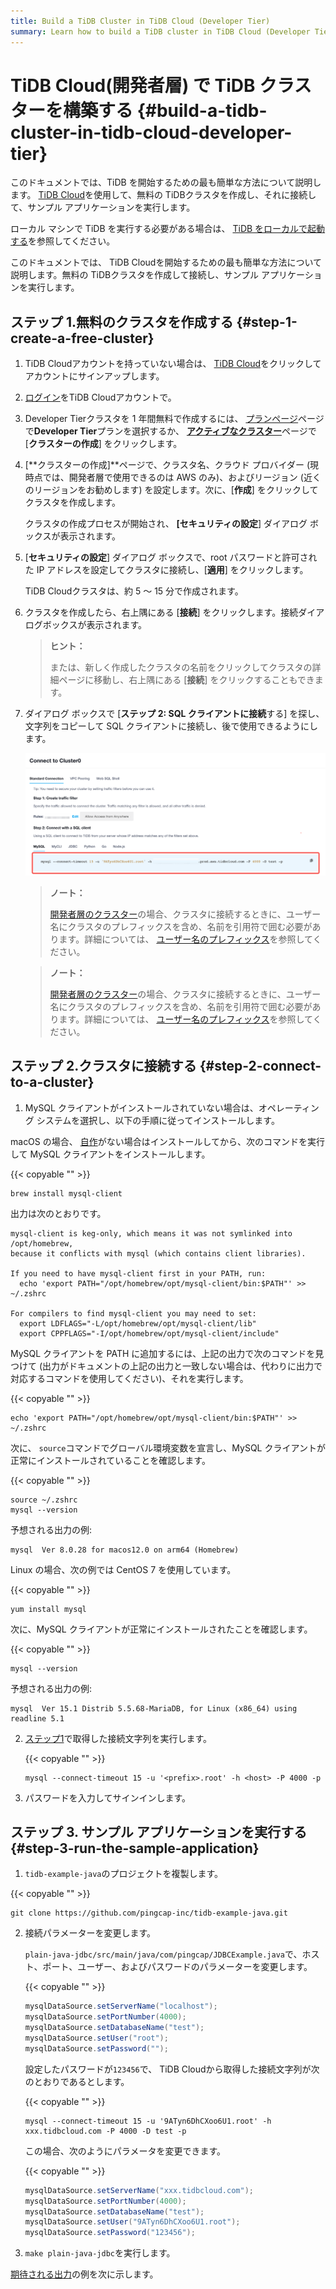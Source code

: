 ```yaml
---
title: Build a TiDB Cluster in TiDB Cloud (Developer Tier)
summary: Learn how to build a TiDB cluster in TiDB Cloud (Developer Tier) and connect to a TiDB Cloud cluster.
---
```


<!-- markdownlint-disable MD029 -->

# TiDB Cloud(開発者層) で TiDB クラスターを構築する {#build-a-tidb-cluster-in-tidb-cloud-developer-tier}

<CustomContent platform="tidb">

このドキュメントでは、TiDB を開始するための最も簡単な方法について説明します。 [TiDB Cloud](https://en.pingcap.com/tidb-cloud)を使用して、無料の TiDBクラスタを作成し、それに接続して、サンプル アプリケーションを実行します。

ローカル マシンで TiDB を実行する必要がある場合は、 [TiDB をローカルで起動する](/quick-start-with-tidb.md)を参照してください。

</CustomContent>

<CustomContent platform="tidb-cloud">

このドキュメントでは、 TiDB Cloudを開始するための最も簡単な方法について説明します。無料の TiDBクラスタを作成して接続し、サンプル アプリケーションを実行します。

</CustomContent>

## ステップ 1.無料のクラスタを作成する {#step-1-create-a-free-cluster}

1.  TiDB Cloudアカウントを持っていない場合は、 [TiDB Cloud](https://tidbcloud.com/free-trial)をクリックしてアカウントにサインアップします。

2.  [ログイン](https://tidbcloud.com/)をTiDB Cloudアカウントで。

3.  Developer Tierクラスタを 1 年間無料で作成するには、 [プランページ](https://tidbcloud.com/console/plans)ページで**Developer Tier**プランを選択するか、 [**アクティブなクラスター**](https://tidbcloud.com/console/clusters)ページで [<strong>クラスターの作成</strong>] をクリックします。

4.  [**クラスターの作成]**ページで、クラスタ名、クラウド プロバイダー (現時点では、開発者層で使用できるのは AWS のみ)、およびリージョン (近くのリージョンをお勧めします) を設定します。次に、[<strong>作成</strong>] をクリックしてクラスタを作成します。

    クラスタの作成プロセスが開始され、 **[セキュリティの設定**] ダイアログ ボックスが表示されます。

5.  [**セキュリティの設定**] ダイアログ ボックスで、root パスワードと許可された IP アドレスを設定してクラスタに接続し、[<strong>適用</strong>] をクリックします。

    TiDB Cloudクラスタは、約 5 ～ 15 分で作成されます。

6.  クラスタを作成したら、右上隅にある [**接続**] をクリックします。接続ダイアログボックスが表示されます。

    > **ヒント：**
    >
    > または、新しく作成したクラスタの名前をクリックしてクラスタの詳細ページに移動し、右上隅にある [**接続**] をクリックすることもできます。

7.  ダイアログ ボックスで [**ステップ 2: SQL クライアントに接続**する] を探し、文字列をコピーして SQL クライアントに接続し、後で使用できるようにします。

    ![SQL string](/media/develop/tidb-cloud-connect.png)

    <CustomContent platform="tidb">

    > **ノート：**
    >
    > [開発者層のクラスター](https://docs.pingcap.com/tidbcloud/select-cluster-tier#developer-tier)の場合、クラスタに接続するときに、ユーザー名にクラスタのプレフィックスを含め、名前を引用符で囲む必要があります。詳細については、 [ユーザー名のプレフィックス](https://docs.pingcap.com/tidbcloud/select-cluster-tier#user-name-prefix)を参照してください。

    </CustomContent>

    <CustomContent platform="tidb-cloud">

    > **ノート：**
    >
    > [開発者層のクラスター](/tidb-cloud/select-cluster-tier.md#developer-tier)の場合、クラスタに接続するときに、ユーザー名にクラスタのプレフィックスを含め、名前を引用符で囲む必要があります。詳細については、 [ユーザー名のプレフィックス](/tidb-cloud/select-cluster-tier.md#user-name-prefix)を参照してください。

    </CustomContent>

## ステップ 2.クラスタに接続する {#step-2-connect-to-a-cluster}

1.  MySQL クライアントがインストールされていない場合は、オペレーティング システムを選択し、以下の手順に従ってインストールします。

<SimpleTab>

<div label="macOS">

macOS の場合、 [自作](https://brew.sh/index)がない場合はインストールしてから、次のコマンドを実行して MySQL クライアントをインストールします。

{{< copyable "" >}}

```shell
brew install mysql-client
```

出力は次のとおりです。

```
mysql-client is keg-only, which means it was not symlinked into /opt/homebrew,
because it conflicts with mysql (which contains client libraries).

If you need to have mysql-client first in your PATH, run:
  echo 'export PATH="/opt/homebrew/opt/mysql-client/bin:$PATH"' >> ~/.zshrc

For compilers to find mysql-client you may need to set:
  export LDFLAGS="-L/opt/homebrew/opt/mysql-client/lib"
  export CPPFLAGS="-I/opt/homebrew/opt/mysql-client/include"
```

MySQL クライアントを PATH に追加するには、上記の出力で次のコマンドを見つけて (出力がドキュメントの上記の出力と一致しない場合は、代わりに出力で対応するコマンドを使用してください)、それを実行します。

{{< copyable "" >}}

```shell
echo 'export PATH="/opt/homebrew/opt/mysql-client/bin:$PATH"' >> ~/.zshrc
```

次に、 `source`コマンドでグローバル環境変数を宣言し、MySQL クライアントが正常にインストールされていることを確認します。

{{< copyable "" >}}

```shell
source ~/.zshrc
mysql --version
```

予想される出力の例:

```
mysql  Ver 8.0.28 for macos12.0 on arm64 (Homebrew)
```

</div>

<div label="Linux">

Linux の場合、次の例では CentOS 7 を使用しています。

{{< copyable "" >}}

```shell
yum install mysql
```

次に、MySQL クライアントが正常にインストールされたことを確認します。

{{< copyable "" >}}

```shell
mysql --version
```

予想される出力の例:

```
mysql  Ver 15.1 Distrib 5.5.68-MariaDB, for Linux (x86_64) using readline 5.1
```

</div>

</SimpleTab>

2.  [ステップ1](#step-1-create-a-free-cluster)で取得した接続文字列を実行します。

    {{< copyable "" >}}

    ```shell
    mysql --connect-timeout 15 -u '<prefix>.root' -h <host> -P 4000 -p
    ```

3.  パスワードを入力してサインインします。

## ステップ 3. サンプル アプリケーションを実行する {#step-3-run-the-sample-application}

1.  `tidb-example-java`のプロジェクトを複製します。

{{< copyable "" >}}

```shell
git clone https://github.com/pingcap-inc/tidb-example-java.git
```

2.  接続パラメーターを変更します。

    `plain-java-jdbc/src/main/java/com/pingcap/JDBCExample.java`で、ホスト、ポート、ユーザー、およびパスワードのパラメーターを変更します。

    {{< copyable "" >}}

    ```java
    mysqlDataSource.setServerName("localhost");
    mysqlDataSource.setPortNumber(4000);
    mysqlDataSource.setDatabaseName("test");
    mysqlDataSource.setUser("root");
    mysqlDataSource.setPassword("");
    ```

    設定したパスワードが`123456`で、 TiDB Cloudから取得した接続文字列が次のとおりであるとします。

    {{< copyable "" >}}

    ```shell
    mysql --connect-timeout 15 -u '9ATyn6DhCXoo6U1.root' -h xxx.tidbcloud.com -P 4000 -D test -p
    ```

    この場合、次のようにパラメータを変更できます。

    {{< copyable "" >}}

    ```java
    mysqlDataSource.setServerName("xxx.tidbcloud.com");
    mysqlDataSource.setPortNumber(4000);
    mysqlDataSource.setDatabaseName("test");
    mysqlDataSource.setUser("9ATyn6DhCXoo6U1.root");
    mysqlDataSource.setPassword("123456");
    ```

3.  `make plain-java-jdbc`を実行します。

[期待される出力](https://github.com/pingcap-inc/tidb-example-java/blob/main/Expected-Output.md#plain-java-jdbc)の例を次に示します。
